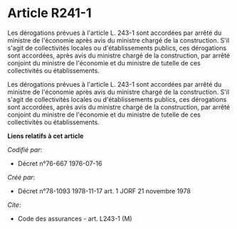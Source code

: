 # Article R241-1

Les dérogations prévues à l'article L. 243-1 sont accordées par arrêté du ministre  de l'économie après avis du ministre
chargé de la construction. S'il s'agit de collectivités locales ou d'établissements publics, ces dérogations sont accordées,
après avis du ministre chargé de la construction, par arrêté conjoint du ministre de l'économie et du ministre de tutelle de
ces collectivités ou établissements.

Les dérogations prévues à l'article L. 243-1 sont accordées par arrêté du ministre  de l'économie après avis du ministre
chargé de la construction. S'il s'agit de collectivités locales ou d'établissements publics, ces dérogations sont accordées,
après avis du ministre chargé de la construction, par arrêté conjoint du ministre de l'économie et du ministre de tutelle de
ces collectivités ou établissements.

**Liens relatifs à cet article**

_Codifié par_:

  - Décret n°76-667 1976-07-16

_Créé par_:

  - Décret n°78-1093 1978-11-17 art. 1 JORF 21 novembre 1978

_Cite_:

  - Code des assurances - art. L243-1 (M)

